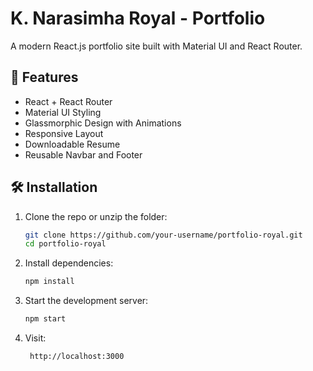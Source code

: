 # K. Narasimha Royal - Portfolio

A modern React.js portfolio site built with Material UI and React Router.

## 🚀 Features
- React + React Router
- Material UI Styling
- Glassmorphic Design with Animations
- Responsive Layout
- Downloadable Resume
- Reusable Navbar and Footer

## 🛠 Installation

1. Clone the repo or unzip the folder:
   ```bash
   git clone https://github.com/your-username/portfolio-royal.git
   cd portfolio-royal


2. Install dependencies:
   ```bash
   npm install


3. Start the development server:
   ```bash
   npm start


4. Visit:
   ```bash
    http://localhost:3000
